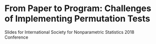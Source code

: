 # From Paper to Program: Challenges of Implementing Permutation Tests

Slides for International Society for Nonparametric Statistics 2018 Conference